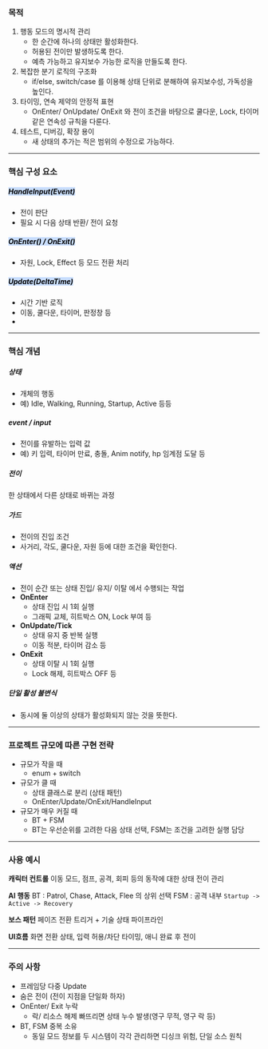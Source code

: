 ### 목적
1. 행동 모드의 명시적 관리
	- 한 순간에 하나의 상태만 활성화한다.
	- 허용된 전이만 발생하도록 한다.
	- 예측 가능하고 유지보수 가능한 로직을 만들도록 한다.
2. 복잡한 분기 로직의 구조화
	- if/else, switch/case 를 이용해 상태 단위로 분해하여 유지보수성, 가독성을 높인다.
3. 타이밍, 연속 제약의 안정적 표현
	- OnEnter/ OnUpdate/ OnExit 와 전이 조건을 바탕으로 쿨다운, Lock, 타이머 같은 연속성 규칙을 다룬다.
4. 테스트, 디버깅, 확장 용이
	- 새 상태의 추가는 적은 범위의 수정으로 가능하다.

---

### 핵심 구성 요소
##### <mark style="background: #ADCCFFA6;">HandleInput(Event)</mark>
- 전이 판단
- 필요 시 다음 상태 반환/ 전이 요청

##### <mark style="background: #ADCCFFA6;">OnEnter() / OnExit()</mark>
- 자원, Lock, Effect 등 모드 전환 처리

##### <mark style="background: #ADCCFFA6;">Update(DeltaTime)</mark>
- 시간 기반 로직
- 이동, 쿨다운, 타이머, 판정창 등
- 
---
### 핵심 개념
##### 상태
- 개체의 행동
- 예) Idle, Walking, Running, Startup, Active 등등

##### event / input
- 전이를 유발하는 입력 값
- 예) 키 입력, 타이머 만료, 충돌, Anim notify, hp 임계점 도달 등

##### 전이
한 상태에서 다른 상태로 바뀌는 과정

##### 가드
- 전이의 진입 조건
- 사거리, 각도, 쿨다운, 자원 등에 대한 조건을 확인한다.

##### 액션
- 전이 순간 또는 상태 진입/ 유지/ 이탈 에서 수행되는 작업
- **OnEnter**
	- 상태 진입 시 1회 실행
	- 그래픽 교체, 히트박스 ON, Lock 부여 등
- **OnUpdate/Tick**
	- 상태 유지 중 반복 실행
	- 이동 적분, 타이머 감소 등
- **OnExit**
	- 상태 이탈 시 1회 실행
	- Lock 해제, 히트박스 OFF 등

##### 단일 활성 불변식
- 동시에 둘 이상의 상태가 활성화되지 않는 것을 뜻한다.

---

### 프로젝트 규모에 따른 구현 전략
- 규모가 작을 때
	- enum + switch
- 규모가 클 때
	- 상태 클래스로 분리 (상태 패턴)
	- OnEnter/Update/OnExit/HandleInput
- 규모가 매우 커질 때
	- BT + FSM
	- BT는 우선순위를 고려한 다음 상태 선택, FSM는 조건을 고려한 실행 담당

---

### 사용 예시
**캐릭터 컨트롤**
이동 모드, 점프, 공격, 회피 등의 동작에 대한 상태 전이 관리

**AI 행동**
BT : Patrol, Chase, Attack, Flee 의 상위 선택 
FSM : 공격 내부 `Startup -> Active -> Recovery`

**보스 패턴**
페이즈 전환 트리거 + 기술 상태 파이프라인

**UI흐름**
화면 전환 상태, 입력 허용/차단 타이밍, 애니 완료 후 전이

---

### 주의 사항
- 프레임당 다중 Update
- 숨은 전이 (전이 지점을 단일화 하자)
- OnEnter/ Exit 누락
	- 락/ 리소스 해제 빠뜨리면 상태 누수 발생(영구 무적, 영구 락 등)
- BT, FSM 중복 소유
	- 동일 모드 정보를 두 시스템이 각각 관리하면 디싱크 위험, 단일 소스 원칙